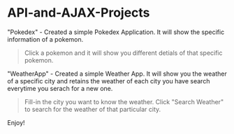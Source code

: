 # API-and-AJAX-Projects

"Pokedex" - Created a simple Pokedex Application. It will show the specific information of a pokemon. 
> Click a pokemon and it will show you different detials of that specific pokemon.

"WeatherApp" - Created a simple Weather App. It will show you the weather of a specific city and retains the weather of each city you have search everytime you serach for a new one.
> Fill-in the city you want to know the weather. 
> Click "Search Weather" to search for the weather of that particular city.

Enjoy!
